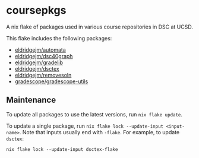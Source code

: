 # coursepkgs

A nix flake of packages used in various course repositories in DSC at UCSD.

This flake includes the following packages:

- [eldridgejm/automata](http://github.com/eldridgejm/automata)
- [eldridgejm/dsc40graph](http://github.com/eldridgejm/dsc40graph)
- [eldridgejm/gradelib](http://github.com/eldridgejm/gradelib)
- [eldridgejm/dsctex](http://github.com/eldridgejm/dsctex)
- [eldridgejm/removesoln](http://github.com/eldridgejm/removesoln)
- [gradescope/gradescope-utils](http://github.com/gradescope/gradescope-utils)

## Maintenance

To update all packages to use the latest versions, run `nix flake update`.

To update a single package, run `nix flake lock --update-input <input-name>`.
Note that inputs usually end with `-flake`. For example, to update `dsctex`:

```
nix flake lock --update-input dsctex-flake
```
